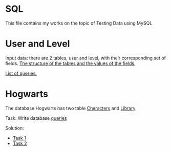# SQL

This file contains my works on the topic of Testing Data using MySQL

# User and Level

Input data: there are 2 tables, user and level, with their corresponding set of fields. [The structure of the tables and the values of the fields.]()

[List of queries.]()

# 


# Hogwarts

The database Hogwarts has two table [Characters]() and [Library]()

Task: Write database [queries](https://drive.google.com/drive/u/3/folders/1Lt7CY69nR5awNs_9q0XJOHRti4vJj3Qa)

Solution: 
- [Task 1]()
- [Task 2]()